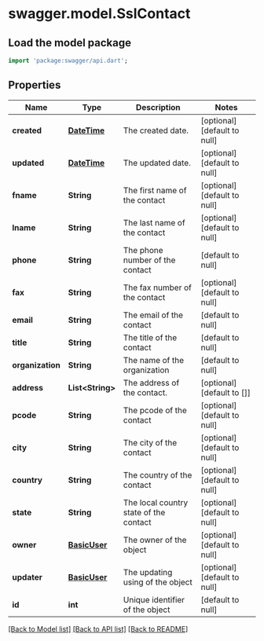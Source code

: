 # swagger.model.SslContact

## Load the model package
```dart
import 'package:swagger/api.dart';
```

## Properties
Name | Type | Description | Notes
------------ | ------------- | ------------- | -------------
**created** | [**DateTime**](DateTime.md) | The created date. | [optional] [default to null]
**updated** | [**DateTime**](DateTime.md) | The updated date. | [optional] [default to null]
**fname** | **String** | The first name of the contact | [optional] [default to null]
**lname** | **String** | The last name of the contact | [optional] [default to null]
**phone** | **String** | The phone number of the contact | [default to null]
**fax** | **String** | The fax number of the contact | [optional] [default to null]
**email** | **String** | The email of the contact | [default to null]
**title** | **String** | The title of the contact | [default to null]
**organization** | **String** | The name of the organization | [default to null]
**address** | **List&lt;String&gt;** | The address of the contact. | [optional] [default to []]
**pcode** | **String** | The pcode of the contact | [optional] [default to null]
**city** | **String** | The city of the contact | [optional] [default to null]
**country** | **String** | The country of the contact | [optional] [default to null]
**state** | **String** | The local country state of the contact | [optional] [default to null]
**owner** | [**BasicUser**](BasicUser.md) | The owner of the object | [optional] [default to null]
**updater** | [**BasicUser**](BasicUser.md) | The updating using of the object | [optional] [default to null]
**id** | **int** | Unique identifier of the object | [default to null]

[[Back to Model list]](../README.md#documentation-for-models) [[Back to API list]](../README.md#documentation-for-api-endpoints) [[Back to README]](../README.md)


